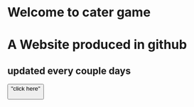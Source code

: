 # Welcome to cater game
# A Website produced in github
## updated every couple days
<button> "click here"
